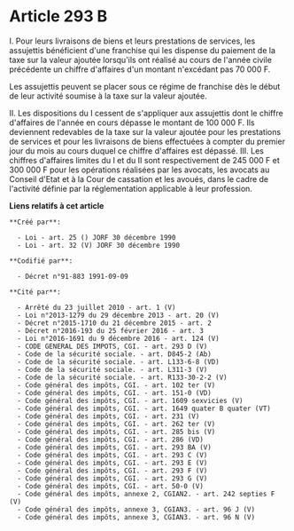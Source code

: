 # Article 293 B

I. Pour leurs livraisons de biens et leurs prestations de services, les assujettis bénéficient d'une franchise qui les
dispense du paiement de la taxe sur la valeur ajoutée lorsqu'ils ont réalisé au cours de l'année civile précédente un chiffre
d'affaires d'un montant n'excédant pas 70 000 F.

Les assujettis peuvent se placer sous ce régime de franchise dès le début de leur activité soumise à la taxe sur la valeur
ajoutée.

II. Les dispositions du I cessent de s'appliquer aux assujettis dont le chiffre d'affaires de l'année en cours dépasse le
montant de 100 000 F. Ils deviennent redevables de la taxe sur la valeur ajoutée pour les prestations de services et pour les
livraisons de biens effectuées à compter du premier jour du mois au cours duquel ce chiffre d'affaires est dépassé.    III.
Les chiffres d'affaires limites du I et du II sont respectivement de 245 000 F et 300 000 F pour les opérations réalisées par
les avocats, les avocats au Conseil d'Etat et à la Cour de cassation et les avoués, dans le cadre de l'activité définie par
la réglementation applicable à leur profession.

**Liens relatifs à cet article**

	**Créé par**:

	  - Loi - art. 25 () JORF 30 décembre 1990
	  - Loi - art. 32 (V) JORF 30 décembre 1990

	**Codifié par**:

	  - Décret n°91-883 1991-09-09

	**Cité par**:

	  - Arrêté du 23 juillet 2010 - art. 1 (V)
	  - Loi n°2013-1279 du 29 décembre 2013 - art. 20 (V)
	  - Décret n°2015-1710 du 21 décembre 2015 - art. 2
	  - Décret n°2016-193 du 25 février 2016 - art. 3
	  - Loi n°2016-1691 du 9 décembre 2016 - art. 124 (V)
	  - CODE GENERAL DES IMPOTS, CGI. - art. 293 D (V)
	  - Code de la sécurité sociale. - art. D845-2 (Ab)
	  - Code de la sécurité sociale. - art. L133-6-8 (VD)
	  - Code de la sécurité sociale. - art. L311-3 (V)
	  - Code de la sécurité sociale. - art. R133-30-2-2 (V)
	  - Code général des impôts, CGI. - art. 102 ter (V)
	  - Code général des impôts, CGI. - art. 151-0 (VD)
	  - Code général des impôts, CGI. - art. 1609 sexvicies (V)
	  - Code général des impôts, CGI. - art. 1649 quater B quater (VT)
	  - Code général des impôts, CGI. - art. 231 (V)
	  - Code général des impôts, CGI. - art. 262 ter (V)
	  - Code général des impôts, CGI. - art. 285 bis (V)
	  - Code général des impôts, CGI. - art. 286 (VD)
	  - Code général des impôts, CGI. - art. 293 BA (V)
	  - Code général des impôts, CGI. - art. 293 C (V)
	  - Code général des impôts, CGI. - art. 293 E (V)
	  - Code général des impôts, CGI. - art. 293 F (V)
	  - Code général des impôts, CGI. - art. 293 G (V)
	  - Code général des impôts, CGI. - art. 50-0 (V)
	  - Code général des impôts, annexe 2, CGIAN2. - art. 242 septies F (V)
	  - Code général des impôts, annexe 3, CGIAN3. - art. 96 J (V)
	  - Code général des impôts, annexe 3, CGIAN3. - art. 96 N (V)
